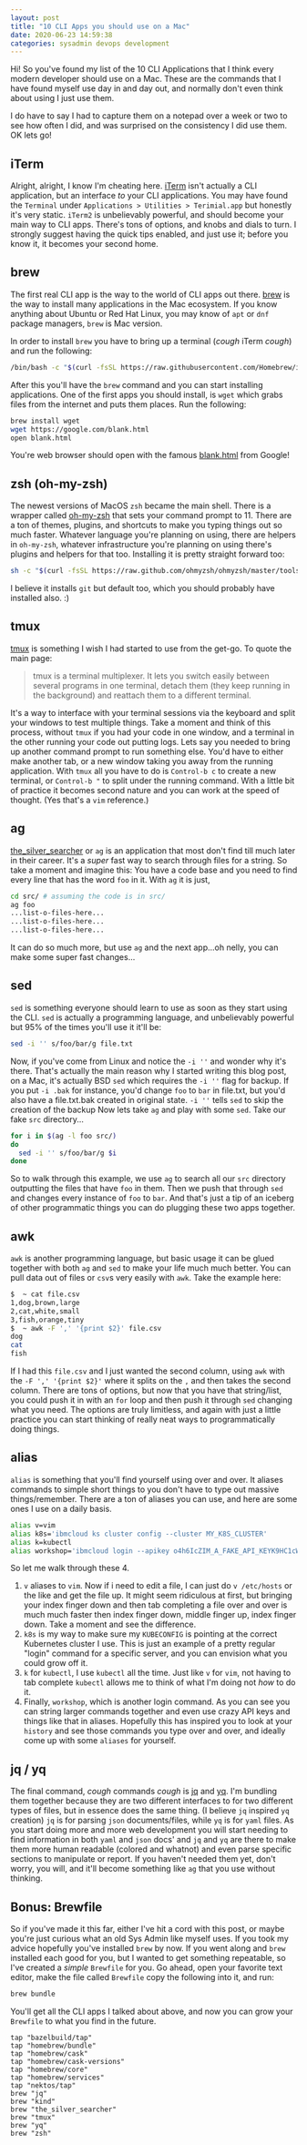 ```yaml
---
layout: post
title: "10 CLI Apps you should use on a Mac"
date: 2020-06-23 14:59:38
categories: sysadmin devops development
---
```


Hi! So you've found my list of the 10 CLI Applications that I think every modern
developer should use on a Mac. These are the commands that I have found myself use
day in and day out, and normally don't even think about using I just use them.

I do have to say I had to capture them on a notepad over a week or two to see how
often I did, and was surprised on the consistency I did use them. OK lets go!

## iTerm

Alright, alright, I know I'm cheating here. [iTerm][iterm] isn't actually a CLI
application, but an interface _to_ your CLI applications. You may have found the
`Terminal` under `Applications > Utilities > Terimial.app` but honestly it's very
static. `iTerm2` is unbelievably powerful, and should become your main way to CLI
apps. There's tons of options, and knobs and dials to turn. I strongly suggest having
the quick tips enabled, and just use it; before you know it, it becomes your second
home.

## brew

The first real CLI app is the way to the world of CLI apps out there. [brew][brew] is
the way to install many applications in the Mac ecosystem. If you know anything
about Ubuntu or Red Hat Linux, you may know of `apt` or `dnf` package managers,
`brew` is Mac version.

In order to install `brew` you have to bring up a terminal (*cough* iTerm *cough*)
and run the following:
```bash
/bin/bash -c "$(curl -fsSL https://raw.githubusercontent.com/Homebrew/install/master/install.sh)"
```
After this you'll have the `brew` command and you can start installing applications.
One of the first apps you should install, is `wget` which grabs files from the internet
and puts them places. Run the following:
```bash
brew install wget
wget https://google.com/blank.html
open blank.html
```
You're web browser should open with the famous [blank.html][blank] from Google!

## zsh (oh-my-zsh)

The newest versions of MacOS `zsh` became the main shell. There is a wrapper called
[oh-my-zsh][ohmyzsh] that sets your command prompt to 11. There are a ton of themes,
plugins, and shortcuts to make you typing things out so much faster. Whatever language
you're planning on using, there are helpers in `oh-my-zsh`, whatever infrastructure
you're planning on using there's plugins and helpers for that too.
Installing it is pretty straight forward too:
```bash
sh -c "$(curl -fsSL https://raw.github.com/ohmyzsh/ohmyzsh/master/tools/install.sh)"
```
I believe it installs `git` but default too, which you should probably have installed
also. :)

## tmux

[tmux][tmux] is something I wish I had started to use from the get-go. To quote the
main page:

> tmux is a terminal multiplexer. It lets you switch easily between several programs in one terminal, detach them (they keep running in the background) and reattach them to a different terminal.

It's a way to interface with your terminal sessions via the keyboard and split your
windows to test multiple things. Take a moment and think of this process, without
`tmux` if you had your code in one window, and a terminal in the other running
your code out putting logs. Lets say you needed to bring up another command prompt
to run something else. You'd have to either make another tab, or a new window taking
you away from the running application.
With `tmux` all you have to do is `Control-b c` to create a new terminal, or 
`Control-b "` to split under the running command. With a little bit of practice
it becomes second nature and you can work at the speed of thought. (Yes that's
a `vim` reference.)

## ag

[the_silver_searcher][ag] or `ag` is an application that most don't find till much later
in their career. It's a _super_ fast way to search through files for a string.
So take a moment and imagine this: You have a code base and you need to find
every line that has the word `foo` in it. With `ag` it is just,
```bash
cd src/ # assuming the code is in src/
ag foo
...list-o-files-here...
...list-o-files-here...
...list-o-files-here...
```
It can do so much more, but use `ag` and the next app...oh nelly, you can make
some super fast changes...

## sed

`sed` is something everyone should learn to use as soon as they start using the CLI.
`sed` is actually a programming language, and unbelievably powerful but 95% of the
times you'll use it it'll be:
```bash
sed -i '' s/foo/bar/g file.txt
```
Now, if you've come from Linux and notice the `-i ''` and wonder why it's there.
That's actually the main reason why I started writing this blog post, on a Mac, it's
actually BSD `sed` which requires the `-i ''` flag for backup. If you put `-i .bak`
for instance, you'd change `foo` to `bar` in file.txt, but you'd also have a file.txt.bak
created in original state. `-i ''` tells `sed` to skip the creation of the backup
Now lets take `ag` and play with some `sed`.
Take our fake `src` directory...
```bash
for i in $(ag -l foo src/)
do
  sed -i '' s/foo/bar/g $i
done
```
So to walk through this example, we use `ag` to search all our `src` directory outputting
the files that have `foo` in them. Then we push that through `sed` and changes
every instance of `foo` to `bar`.
And that's just a tip of an iceberg of other programmatic things you can do plugging
these two apps together.

## awk

`awk` is another programming language, but basic usage it can be glued together
with both `ag` and `sed` to make your life much much better. You can pull data
out of files or `csv`s very easily with `awk`. Take the example here:
```bash
$  ~ cat file.csv
1,dog,brown,large
2,cat,white,small
3,fish,orange,tiny
$  ~ awk -F ',' '{print $2}' file.csv
dog
cat
fish
```
If I had this `file.csv` and I just wanted the second column, using `awk` with the
`-F ',' '{print $2}'` where it splits on the `,` and then takes the second
column. There are tons of options, but now that you have that string/list, you
could push it in with an `for` loop and then push it through `sed` changing 
what you need. The options are truly limitless, and again with just a little
practice you can start thinking of really neat ways to programmatically doing things.

## alias

`alias` is something that you'll find yourself using over and over. It aliases commands
to simple short things to you don't have to type out massive things/remember. There are
a ton of aliases you can use, and here are some ones I use on a daily basis.
```bash
alias v=vim
alias k8s='ibmcloud ks cluster config --cluster MY_K8S_CLUSTER'
alias k=kubectl
alias workshop='ibmcloud login --apikey o4h6IcZIM_A_FAKE_API_KEYK9HC1cWmDskAxbYz9HUH3c'
```
So let me walk through these 4.
1. `v` aliases to `vim`. Now if i need to edit a file, I can just do `v /etc/hosts` or
the like and get the file up. It might seem ridiculous at first, but bringing your 
index finger down and then tab completing a file over and over is much much faster
then index finger down, middle finger up, index finger down. Take a moment and see
the difference.
2. `k8s` is my way to make sure my `KUBECONFIG` is pointing at the correct Kubernetes
cluster I use. This is just an example of a pretty regular "login" command for a 
specific server, and you can envision what you could grow off it.
3. `k` for `kubectl`, I use `kubectl` all the time. Just like `v` for `vim`, not
having to tab complete `kubectl` allows me to think of what I'm doing not _how_
to do it.
4. Finally, `workshop`, which is another login command. As you can see you
can string larger commands together and even use crazy API keys and things
like that in aliases.
Hopefully this has inspired you to look at your `history` and see those commands
you type over and over, and ideally come up with some `aliases` for yourself.

## jq / yq

The final command, *cough* commands *cough* is [jq][jq] and [yq][yq]. I'm bundling
them together because they are two different interfaces to for two different
types of files, but in essence does the same thing. (I believe `jq` inspired `yq`
creation) `jq` is for parsing `json` documents/files, while `yq` is for `yaml`
files. As you start doing more and more web development you will start needing
to find information in both `yaml` and `json` docs' and `jq` and `yq` are there
to make them more human readable (colored and whatnot) and even parse specific
sections to manipulate or report. If you haven't needed them yet, don't worry,
you will, and it'll become something like `ag` that you use without thinking.


## Bonus: Brewfile

So if you've made it this far, either I've hit a cord with this post, or
maybe you're just curious what an old Sys Admin like myself uses. If you took
my advice hopefully you've installed `brew` by now. If you went along and
`brew` installed each good for you, but I wanted to get something repeatable,
so I've created a _simple_ `Brewfile` for you.
Go ahead, open your favorite text editor, make the file called `Brewfile`
copy the following into it, and run:
```bash
brew bundle
```
You'll get all the CLI apps I talked about above, and now you can grow
your `Brewfile` to what you find in the future.

```
tap "bazelbuild/tap"
tap "homebrew/bundle"
tap "homebrew/cask"
tap "homebrew/cask-versions"
tap "homebrew/core"
tap "homebrew/services"
tap "nektos/tap"
brew "jq"
brew "kind"
brew "the_silver_searcher"
brew "tmux"
brew "yq"
brew "zsh"
```

[iterm]: https://www.iterm2.com/
[brew]: https://brew.sh/
[blank]: https://google.com/blank.html
[ohmyzsh]: https://ohmyz.sh/
[tmux]: https://github.com/tmux/tmux/wiki
[ag]: https://github.com/ggreer/the_silver_searcher
[jq]: https://stedolan.github.io/jq/
[yq]: https://mikefarah.gitbook.io/yq/
